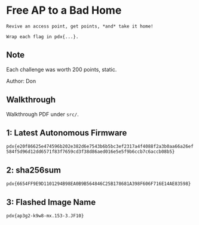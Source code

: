 # Free AP to a Bad Home

```
Revive an access point, get points, *and* take it home!

Wrap each flag in pdx{...}.
```

## Note

Each challenge was worth 200 points, static.

Author: Don

## Walkthrough

Walkthrough PDF under `src/`.

## 1: Latest Autonomous Firmware

`pdx{e20f86625e474596b202e382d6e7543b6b5bc3ef2317a4f4088f2a3b0aa66a26ef584f5d96d12dd6571f83f7659cd3f38d86aed016e5e5f9b6ccb7c6accb08b5}`

## 2: sha256sum

`pdx{6654FF9E9D1101294B98EA0B9B564846C25B178681A398F606F716E14AE83598}`

## 3: Flashed Image Name

`pdx{ap3g2-k9w8-mx.153-3.JF10}`

